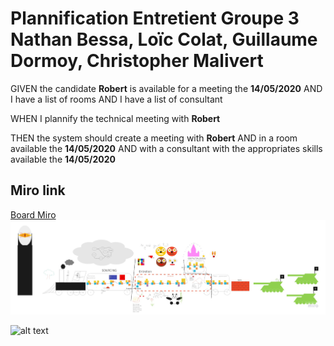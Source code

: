 # Plannification Entretient Groupe 3 Nathan Bessa, Loïc Colat, Guillaume Dormoy, Christopher Malivert

GIVEN the candidate **Robert** is available for a meeting the **14/05/2020** 
  AND I have a list of rooms
  AND I have a list of consultant
  
WHEN I plannify the technical meeting with **Robert**

THEN the system should create a meeting with **Robert**
  AND in a room available the **14/05/2020**
  AND with a consultant with the appropriates skills available the **14/05/2020**

## Miro link
[Board Miro](https://miro.com/app/board/o9J_ksxeOx8=/) 
![board](images/board.jpg)

![alt text](https://i.imgur.com/mXHmeEj.png)
